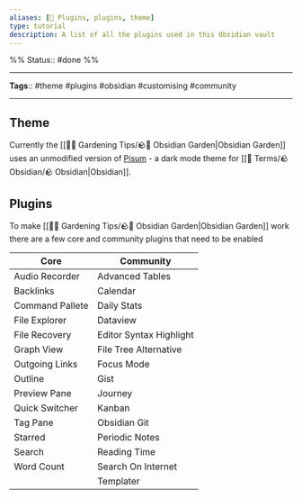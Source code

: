 ```yaml
---
aliases: [🔌 Plugins, plugins, theme]
type: tutorial
description: A list of all the plugins used in this Obsidian vault
---
```

%%
Status:: #done 
%%

---
**Tags**:: #theme #plugins #obsidian #customising #community 

---

## Theme

Currently the [[👩‍🌾 Gardening Tips/🪨🌱 Obsidian Garden|Obsidian Garden]] uses an unmodified version of [Pisum](https://github.com/GuangluWu/obsidian-pisum) - a dark mode theme for [[📇 Terms/🪨 Obsidian/🪨 Obsidian|Obsidian]].

## Plugins

To make [[👩‍🌾 Gardening Tips/🪨🌱 Obsidian Garden|Obsidian Garden]] work there are a few core and community plugins that need to be enabled

| Core            | Community               |
| --------------- | ----------------------- |
| Audio Recorder  | Advanced Tables         |
| Backlinks       | Calendar                |
| Command Pallete | Daily Stats             |
| File Explorer   | Dataview                |
| File Recovery   | Editor Syntax Highlight |
| Graph View      | File Tree Alternative   |
| Outgoing Links  | Focus Mode              |
| Outline         | Gist                    |
| Preview Pane    | Journey                 |
| Quick Switcher  | Kanban                  |
| Tag Pane        | Obsidian Git            |
| Starred         | Periodic Notes          |
| Search          | Reading Time            |
| Word Count      | Search On Internet      |
|                 | Templater               |

